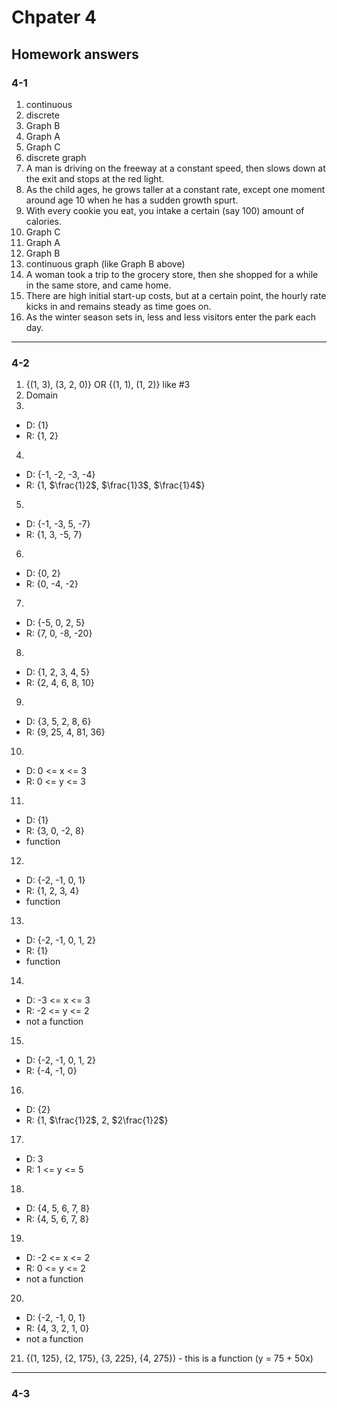 # Chpater 4

## Homework answers

### 4-1

1. continuous
2. discrete
3. Graph B
4. Graph A
5. Graph C
6. discrete graph
7. A man is driving on the freeway at a constant speed, then slows down at the exit and stops at the red light.
8. As the child ages, he grows taller at a constant rate, except one moment around age 10 when he has a sudden growth spurt.
9. With every cookie you eat, you intake a certain (say 100) amount of calories.
10. Graph C
11. Graph A
12. Graph B
13. continuous graph (like Graph B above)
14. A woman took a trip to the grocery store, then she shopped for a while in the same store, and came home.
15. There are high initial start-up costs, but at a certain point, the hourly rate kicks in and remains steady as time goes on.
16. As the winter season sets in, less and less visitors enter the park each day.

---

### 4-2

1. {(1, 3), (3, 2, 0)} OR {(1, 1), (1, 2)} like #3
2. Domain
3. 
  - D: {1} 
  - R: {1, 2}
4. 
  - D: {-1, -2, -3, -4}
  - R: {1, $\frac{1}2$, $\frac{1}3$, $\frac{1}4$}
5. 
  - D: {-1, -3, 5, -7}
  - R: {1, 3, -5, 7}
6. 
  - D: {0, 2}
  - R: {0, -4, -2}
7.
  - D: {-5, 0, 2, 5}
  - R: {7, 0, -8, -20}
8.
  - D: {1, 2, 3, 4, 5}
  - R: {2, 4, 6, 8, 10}
9.
  - D: {3, 5, 2, 8, 6}
  - R: {9, 25, 4, 81, 36}
10.
  - D: 0 <= x <= 3
  - R: 0 <= y <= 3
11.
  - D: {1}
  - R: {3, 0, -2, 8}
  - function
12.
  - D: {-2, -1, 0, 1}
  - R: {1, 2, 3, 4}
  - function
13.
  - D: {-2, -1, 0, 1, 2}
  - R: {1}
  - function
14.
  - D: -3 <= x <= 3
  - R: -2 <= y <= 2
  - not a function
15. 
  - D: {-2, -1, 0, 1, 2}
  - R: {-4, -1, 0}
16.
  - D: {2}
  - R: {1, $\frac{1}2$, 2, $2\frac{1}2$}
17.
  - D: 3
  - R: 1 <= y <= 5
18.
  - D: {4, 5, 6, 7, 8}
  - R: {4, 5, 6, 7, 8}
19.
  - D: -2 <= x <= 2
  - R: 0 <= y <= 2
  - not a function
20.
  - D: {-2, -1, 0, 1}
  - R: {4, 3, 2, 1, 0}
  - not a function
21. {(1, 125}, {2, 175}, {3, 225}, {4, 275}) - this is a function (y = 75 + 50x)

---

### 4-3
